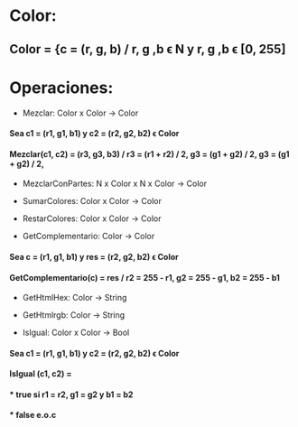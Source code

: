 # Color:

## Color = {c = (r, g, b) / r, g ,b ϵ N y r, g ,b ϵ [0, 255]

# Operaciones:

* Mezclar: Color x Color → Color
#### Sea c1 = (r1, g1, b1) y c2 = (r2, g2, b2) ϵ Color
#### Mezclar(c1, c2) = (r3, g3, b3) / r3 = (r1 + r2) / 2, g3 = (g1 + g2) / 2, g3 = (g1 + g2) / 2,

* MezclarConPartes: N x Color x N x Color → Color

* SumarColores: Color x Color → Color

* RestarColores: Color x Color → Color

* GetComplementario: Color → Color
#### Sea c = (r1, g1, b1) y res = (r2, g2, b2) ϵ Color
#### GetComplementario(c) = res / r2 = 255 - r1, g2 = 255 - g1, b2 = 255 - b1

* GetHtmlHex: Color → String

* GetHtmlrgb: Color → String

* IsIgual: Color x Color → Bool

#### Sea c1 = (r1, g1, b1) y c2 = (r2, g2, b2) ϵ Color
#### IsIgual (c1, c2) =  
#### * true           si r1 = r2, g1 = g2 y b1 = b2
#### * false          e.o.c
